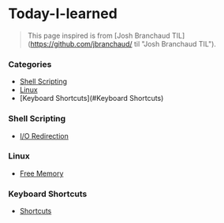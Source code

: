 # Today-I-learned

>This page inspired is from [Josh Branchaud TIL](https://github.com/jbranchaud/
>til "Josh Branchaud TIL"). 


### Categories

* [Shell Scripting](#shell_scripting)
* [Linux](#Linux)
* [Keyboard Shortcuts](#Keyboard Shortcuts)

### Shell Scripting

* [I/O Redirection](Shell_Scripting/IO_Redirection.md)

### Linux
* [Free Memory](Linux/RAM_Memory.md)

### Keyboard Shortcuts
* [Shortcuts](Keyboard_Shortcuts/shortcuts.md)
